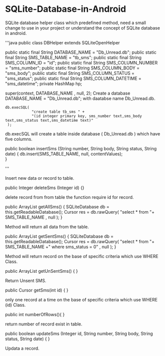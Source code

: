 # SQLite-Database-in-Android
SQLite database helper class which predefined method, need a small change to use in your project or understand the concept of SQLite database in android.

'''java
public class DBHelper extends SQLiteOpenHelper 

   public static final String DATABASE_NAME = "Db_Unread.db";
    public static final String SMS_TABLE_NAME = "tb_sms";
    public static final String SMS_COLUMN_ID = "id";
    public static final String SMS_COLUMN_NUMBER = "sms_number";
    public static final String SMS_COLUMN_BODY = "sms_body";
    public static final String SMS_COLUMN_STATUS = "sms_status";
    public static final String SMS_COLUMN_DATETIME = "sms_datetime";
    private HashMap hp;
    
   
 super(context, DATABASE_NAME , null, 2);
 Create a database DATABASE_NAME = "Db_Unread.db"; with daatabse name Db_Unread.db.
  

    db.execSQL(
                "create table tb_sms " +
                "(id integer primary key, sms_number text,sms_body text,sms_status text,sms_datetime text)"
     );
     
     
 db.execSQL will create a table inside database ( Db_Unread.db ) which have five columns.
     
     
public boolean insertSms (String number, String body, String status, String date) { 
   db.insert(SMS_TABLE_NAME, null, contentValues);  
}

'''

Insert new data or record to table.



public Integer deleteSms (Integer id) {}



delete record from from table the function require id for record.



public ArrayList<String> getAllSms() {
   SQLiteDatabase db = this.getReadableDatabase();
   Cursor res =  db.rawQuery( "select * from "+ SMS_TABLE_NAME , null );
}



Method will return all data from the table.



public ArrayList<String> getSentSms() {
   SQLiteDatabase db = this.getReadableDatabase();
   Cursor res =  db.rawQuery( "select * from "+ SMS_TABLE_NAME +" where sms_status = 0" , null );
}



Method will return record on the base of specific criteria which use WHERE Class.



  public ArrayList<String> getUnSentSms() {
  }
  
  Return Unsent SMS.

  public Cursor getSms(int id) {
  }
  
  
  only one record at a time  on the base of specific criteria which use WHERE (id) Class.
  
  
public int numberOfRows(){
}

return number of record exist in table.

public boolean updateSms (Integer id, String number, String body, String status, String date) {
}
   
   
Updata a record.

    

